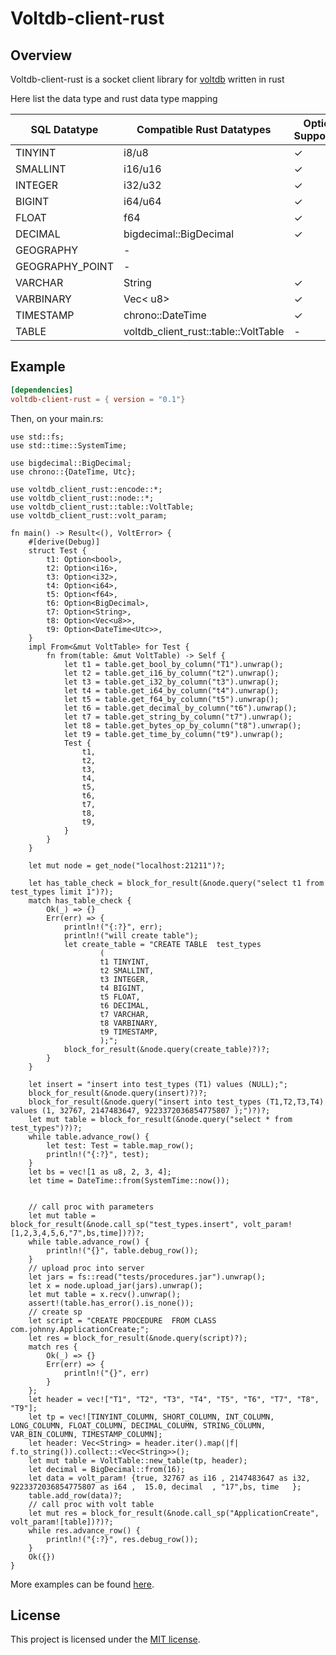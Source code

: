 # Voltdb-client-rust

## Overview

Voltdb-client-rust is a socket client library for [voltdb] written in rust

Here list the data type and rust data type mapping 

| SQL Datatype 	| Compatible Rust Datatypes 	| Option Supported 	|
|---	|---	|---	|
| TINYINT 	| i8/u8 	|  ✓	|
| SMALLINT 	| i16/u16 	|  ✓	|
| INTEGER 	| i32/u32 	|  ✓	|
| BIGINT 	| i64/u64 	|  ✓	|
| FLOAT 	| f64 	|  ✓	|
| DECIMAL 	| bigdecimal::BigDecimal 	|  ✓	|
| GEOGRAPHY 	| - 	|  	|
| GEOGRAPHY_POINT 	| - 	|  	|
| VARCHAR 	| String 	| ✓ 	|
| VARBINARY 	| Vec< u8> 	|  ✓	|
| TIMESTAMP 	| chrono::DateTime 	|  ✓	|
| TABLE 	| voltdb_client_rust::table::VoltTable 	|  -	|

[voltdb]: https://github.com/VoltDB/voltdb
[mit-badge]: https://img.shields.io/badge/license-MIT-blue.svg

## Example


```toml
[dependencies]
voltdb-client-rust = { version = "0.1"}
```
Then, on your main.rs:

```rust,no_run
use std::fs;
use std::time::SystemTime;

use bigdecimal::BigDecimal;
use chrono::{DateTime, Utc};

use voltdb_client_rust::encode::*;
use voltdb_client_rust::node::*;
use voltdb_client_rust::table::VoltTable;
use voltdb_client_rust::volt_param;

fn main() -> Result<(), VoltError> {
    #[derive(Debug)]
    struct Test {
        t1: Option<bool>,
        t2: Option<i16>,
        t3: Option<i32>,
        t4: Option<i64>,
        t5: Option<f64>,
        t6: Option<BigDecimal>,
        t7: Option<String>,
        t8: Option<Vec<u8>>,
        t9: Option<DateTime<Utc>>,
    }
    impl From<&mut VoltTable> for Test {
        fn from(table: &mut VoltTable) -> Self {
            let t1 = table.get_bool_by_column("T1").unwrap();
            let t2 = table.get_i16_by_column("t2").unwrap();
            let t3 = table.get_i32_by_column("t3").unwrap();
            let t4 = table.get_i64_by_column("t4").unwrap();
            let t5 = table.get_f64_by_column("t5").unwrap();
            let t6 = table.get_decimal_by_column("t6").unwrap();
            let t7 = table.get_string_by_column("t7").unwrap();
            let t8 = table.get_bytes_op_by_column("t8").unwrap();
            let t9 = table.get_time_by_column("t9").unwrap();
            Test {
                t1,
                t2,
                t3,
                t4,
                t5,
                t6,
                t7,
                t8,
                t9,
            }
        }
    }

    let mut node = get_node("localhost:21211")?;

    let has_table_check = block_for_result(&node.query("select t1 from test_types limit 1")?);
    match has_table_check {
        Ok(_) => {}
        Err(err) => {
            println!("{:?}", err);
            println!("will create table");
            let create_table = "CREATE TABLE  test_types
                    (
                    t1 TINYINT,
                    t2 SMALLINT,
                    t3 INTEGER,
                    t4 BIGINT,
                    t5 FLOAT,
                    t6 DECIMAL,
                    t7 VARCHAR,
                    t8 VARBINARY,
                    t9 TIMESTAMP,
                    );";
            block_for_result(&node.query(create_table)?)?;
        }
    }

    let insert = "insert into test_types (T1) values (NULL);";
    block_for_result(&node.query(insert)?)?;
    block_for_result(&node.query("insert into test_types (T1,T2,T3,T4) values (1, 32767, 2147483647, 9223372036854775807 );")?)?;
    let mut table = block_for_result(&node.query("select * from test_types")?)?;
    while table.advance_row() {
        let test: Test = table.map_row();
        println!("{:?}", test);
    }
    let bs = vec![1 as u8, 2, 3, 4];
    let time = DateTime::from(SystemTime::now());


    // call proc with parameters
    let mut table = block_for_result(&node.call_sp("test_types.insert", volt_param![1,2,3,4,5,6,"7",bs,time])?)?;
    while table.advance_row() {
        println!("{}", table.debug_row());
    }
    // upload proc into server
    let jars = fs::read("tests/procedures.jar").unwrap();
    let x = node.upload_jar(jars).unwrap();
    let mut table = x.recv().unwrap();
    assert!(table.has_error().is_none());
    // create sp
    let script = "CREATE PROCEDURE  FROM CLASS com.johnny.ApplicationCreate;";
    let res = block_for_result(&node.query(script)?);
    match res {
        Ok(_) => {}
        Err(err) => {
            println!("{}", err)
        }
    };
    let header = vec!["T1", "T2", "T3", "T4", "T5", "T6", "T7", "T8", "T9"];
    let tp = vec![TINYINT_COLUMN, SHORT_COLUMN, INT_COLUMN, LONG_COLUMN, FLOAT_COLUMN, DECIMAL_COLUMN, STRING_COLUMN, VAR_BIN_COLUMN, TIMESTAMP_COLUMN];
    let header: Vec<String> = header.iter().map(|f| f.to_string()).collect::<Vec<String>>();
    let mut table = VoltTable::new_table(tp, header);
    let decimal = BigDecimal::from(16);
    let data = volt_param! {true, 32767 as i16 , 2147483647 as i32,  9223372036854775807 as i64 ,  15.0, decimal  , "17",bs, time   };
    table.add_row(data)?;
    // call proc with volt table
    let mut res = block_for_result(&node.call_sp("ApplicationCreate", volt_param![table])?)?;
    while res.advance_row() {
        println!("{:?}", res.debug_row());
    }
    Ok({})
}

```

More examples can be found [here][examples].


[examples]: https://github.com/johnnywale/voltdb-client-rust/blob/master/tests/integration_test.rs



## License

This project is licensed under the [MIT license].

[MIT license]: https://github.com/johnnywale/voltdb-client-rust/blob/master/LICENSE

